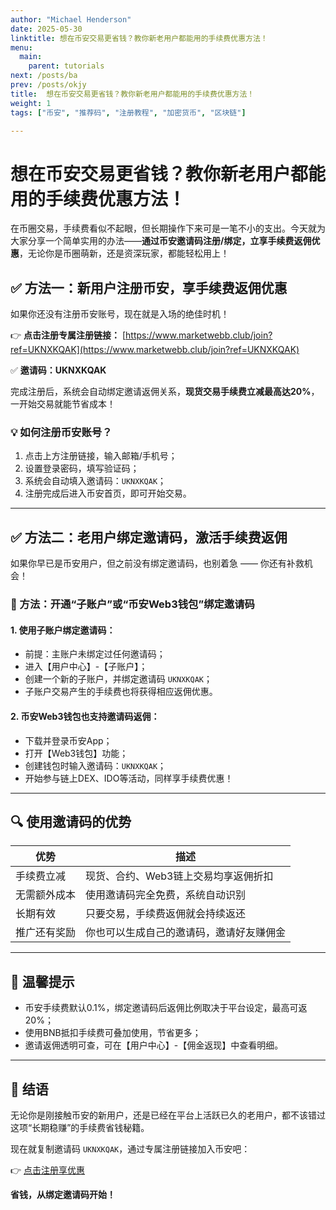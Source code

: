 ```yaml
---
author: "Michael Henderson"
date: 2025-05-30
linktitle: 想在币安交易更省钱？教你新老用户都能用的手续费优惠方法！
menu:
  main:
    parent: tutorials
next: /posts/ba
prev: /posts/okjy
title:  想在币安交易更省钱？教你新老用户都能用的手续费优惠方法！
weight: 1
tags: ["币安", "推荐码", "注册教程", "加密货币", "区块链"]

---
```


# 想在币安交易更省钱？教你新老用户都能用的手续费优惠方法！

在币圈交易，手续费看似不起眼，但长期操作下来可是一笔不小的支出。今天就为大家分享一个简单实用的办法——**通过币安邀请码注册/绑定，立享手续费返佣优惠**，无论你是币圈萌新，还是资深玩家，都能轻松用上！

## ✅ 方法一：新用户注册币安，享手续费返佣优惠

如果你还没有注册币安账号，现在就是入场的绝佳时机！

👉 **点击注册专属注册链接：**
[https://www.marketwebb.club/join?ref=UKNXKQAK](https://www.marketwebb.club/join?ref=UKNXKQAK)

✅ **邀请码：UKNXKQAK**

完成注册后，系统会自动绑定邀请返佣关系，**现货交易手续费立减最高达20%**，一开始交易就能节省成本！

### 💡 如何注册币安账号？

1. 点击上方注册链接，输入邮箱/手机号；
2. 设置登录密码，填写验证码；
3. 系统会自动填入邀请码：`UKNXKQAK`；
4. 注册完成后进入币安首页，即可开始交易。

---

## ✅ 方法二：老用户绑定邀请码，激活手续费返佣

如果你早已是币安用户，但之前没有绑定邀请码，也别着急 —— 你还有补救机会！

### 🧩 方法：开通“子账户”或“币安Web3钱包”绑定邀请码

#### 1. **使用子账户绑定邀请码：**

* 前提：主账户未绑定过任何邀请码；
* 进入【用户中心】-【子账户】；
* 创建一个新的子账户，并绑定邀请码 `UKNXKQAK`；
* 子账户交易产生的手续费也将获得相应返佣优惠。

#### 2. **币安Web3钱包也支持邀请码返佣：**

* 下载并登录币安App；
* 打开【Web3钱包】功能；
* 创建钱包时输入邀请码：`UKNXKQAK`；
* 开始参与链上DEX、IDO等活动，同样享手续费优惠！

---

## 🔍 使用邀请码的优势

| 优势     | 描述                   |
| ------ | -------------------- |
| 手续费立减  | 现货、合约、Web3链上交易均享返佣折扣 |
| 无需额外成本 | 使用邀请码完全免费，系统自动识别     |
| 长期有效   | 只要交易，手续费返佣就会持续返还     |
| 推广还有奖励 | 你也可以生成自己的邀请码，邀请好友赚佣金 |

---

## 📝 温馨提示

* 币安手续费默认0.1%，绑定邀请码后返佣比例取决于平台设定，最高可返20%；
* 使用BNB抵扣手续费可叠加使用，节省更多；
* 邀请返佣透明可查，可在【用户中心】-【佣金返现】中查看明细。

---

## 🎯 结语

无论你是刚接触币安的新用户，还是已经在平台上活跃已久的老用户，都不该错过这项“长期稳赚”的手续费省钱秘籍。

现在就复制邀请码 `UKNXKQAK`，通过专属注册链接加入币安吧：

👉 [点击注册享优惠](https://www.marketwebb.club/join?ref=UKNXKQAK)

**省钱，从绑定邀请码开始！**